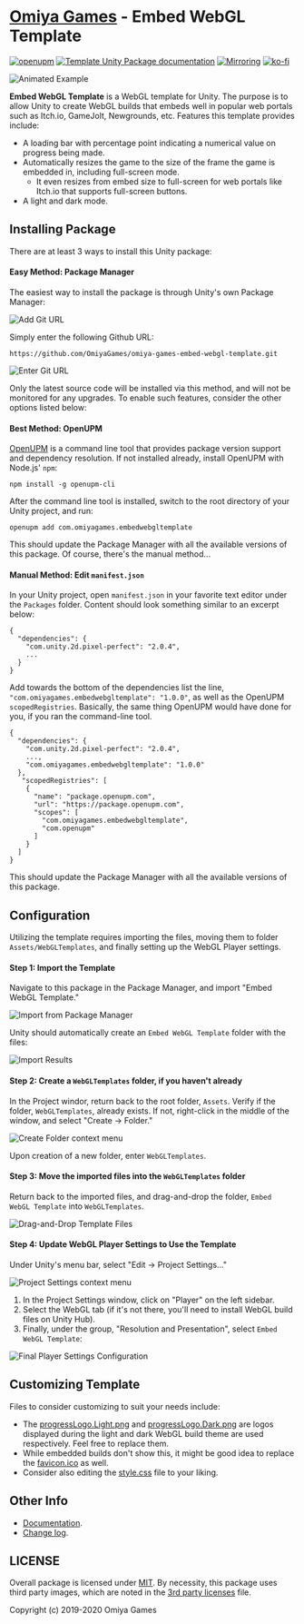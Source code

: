 # [Omiya Games](https://www.omiyagames.com/) - Embed WebGL Template

[![openupm](https://img.shields.io/npm/v/com.omiyagames.embedwebgltemplate?label=openupm&registry_uri=https://package.openupm.com)](https://openupm.com/packages/com.omiyagames.embedwebgltemplate/) [![Template Unity Package documentation](https://github.com/OmiyaGames/omiya-games-embed-webgl-template/workflows/Host%20DocFX%20Documentation/badge.svg)](https://omiyagames.github.io/omiya-games-embed-webgl-template/) [![Mirroring](https://github.com/OmiyaGames/omiya-games-embed-webgl-template/workflows/Mirroring/badge.svg)](https://bitbucket.org/OmiyaGames/omiya-games-embed-webgl-template) [![ko-fi](https://www.ko-fi.com/img/githubbutton_sm.svg)](https://ko-fi.com/I3I51KS8F)

![Animated Example](https://omiyagames.github.io/omiya-games-embed-webgl-template/resources/example.gif)

**Embed WebGL Template** is a WebGL template for Unity.  The purpose is to allow Unity to create WebGL builds that embeds well in popular web portals such as Itch.io, GameJolt, Newgrounds, etc.  Features this template provides include:

- A loading bar with percentage point indicating a numerical value on progress being made.
- Automatically resizes the game to the size of the frame the game is embedded in, including full-screen mode.
    - It even resizes from embed size to full-screen for web portals like Itch.io that supports full-screen buttons.
- A light and dark mode.

## Installing Package

There are at least 3 ways to install this Unity package:

#### Easy Method: Package Manager

The easiest way to install the package is through Unity's own Package Manager:

![Add Git URL](https://omiyagames.github.io/omiya-games-embed-webgl-template/resources/packageManager1.png)

Simply enter the following Github URL:
```
https://github.com/OmiyaGames/omiya-games-embed-webgl-template.git
```

![Enter Git URL](https://omiyagames.github.io/omiya-games-embed-webgl-template/resources/packageManager2.png)

Only the latest source code will be installed via this method, and will not be monitored for any upgrades.  To enable such features, consider the other options listed below:

#### Best Method: OpenUPM

[OpenUPM](https://openupm.com/) is a command line tool that provides package version support and dependency resolution.  If not installed already, install OpenUPM with Node.js' `npm`:
```
npm install -g openupm-cli
```
After the command line tool is installed, switch to the root directory of your Unity project, and run:
```
openupm add com.omiyagames.embedwebgltemplate
```
This should update the Package Manager with all the available versions of this package. Of course, there's the manual method...

#### Manual Method: Edit `manifest.json`

In your Unity project, open `manifest.json` in your favorite text editor under the `Packages` folder. Content should look something similar to an excerpt below:
```
{
  "dependencies": {
    "com.unity.2d.pixel-perfect": "2.0.4",
    ...
  }
}
```
Add towards the bottom of the dependencies list the line, `"com.omiyagames.embedwebgltemplate": "1.0.0"`, as well as the OpenUPM `scopedRegistries`. Basically, the same thing OpenUPM would have done for you, if you ran the command-line tool.
```
{
  "dependencies": {
    "com.unity.2d.pixel-perfect": "2.0.4",
    ...,
    "com.omiyagames.embedwebgltemplate": "1.0.0"
  },
   "scopedRegistries": [
    {
      "name": "package.openupm.com",
      "url": "https://package.openupm.com",
      "scopes": [
        "com.omiyagames.embedwebgltemplate",
        "com.openupm"
      ]
    }
  ]
}
```
This should update the Package Manager with all the available versions of this package.

## Configuration

Utilizing the template requires importing the files, moving them to folder `Assets/WebGLTemplates`, and finally setting up the WebGL Player settings.

#### Step 1: Import the Template

Navigate to this package in the Package Manager, and import "Embed WebGL Template."

![Import from Package Manager](https://omiyagames.github.io/omiya-games-embed-webgl-template/resources/packageManager3.png)

Unity should automatically create an `Embed WebGL Template` folder with the files:

![Import Results](https://omiyagames.github.io/omiya-games-embed-webgl-template/resources/project1.png)

#### Step 2: Create a `WebGLTemplates` folder, if you haven't already

In the Project windor, return back to the root folder, `Assets`. Verify if the folder, `WebGLTemplates`, already exists. If not, right-click in the middle of the window, and select "Create -> Folder."

![Create Folder context menu](https://omiyagames.github.io/omiya-games-embed-webgl-template/resources/project2.png)

Upon creation of a new folder, enter `WebGLTemplates`.

#### Step 3: Move the imported files into the `WebGLTemplates` folder

Return back to the imported files, and drag-and-drop the folder, `Embed WebGL Template` into `WebGLTemplates`.

![Drag-and-Drop Template Files](https://omiyagames.github.io/omiya-games-embed-webgl-template/resources/project3.png)

#### Step 4: Update WebGL Player Settings to Use the Template

Under Unity's menu bar, select "Edit -> Project Settings..."

![Project Settings context menu](https://omiyagames.github.io/omiya-games-embed-webgl-template/resources/settings1.png)

1. In the Project Settings window, click on "Player" on the left sidebar.
2. Select the WebGL tab (if it's not there, you'll need to install WebGL build files on Unity Hub).
3. Finally, under the group, "Resolution and Presentation", select `Embed WebGL Template`:

![Final Player Settings Configuration](https://omiyagames.github.io/omiya-games-embed-webgl-template/resources/settings2.png)

## Customizing Template

Files to consider customizing to suit your needs include:

- The [progressLogo.Light.png](https://github.com/OmiyaGames/omiya-games-embed-webgl-template/tree/master/Samples%7E/UnityTemplate/progressLogo.Light.png) and [progressLogo.Dark.png](https://github.com/OmiyaGames/omiya-games-embed-webgl-template/tree/master/Samples%7E/UnityTemplate/progressLogo.Dark.png) are logos displayed during the light and dark WebGL build theme are used respectively. Feel free to replace them.
- While embedded builds don't show this, it might be good idea to replace the [favicon.ico](https://github.com/OmiyaGames/omiya-games-embed-webgl-template/tree/master/Samples%7E/UnityTemplate/favicon.ico) as well.
- Consider also editing the [style.css](https://github.com/OmiyaGames/omiya-games-embed-webgl-template/tree/master/Samples%7E/UnityTemplate/TemplateData/style.css) file to your liking.

## Other Info

- [Documentation](https://omiyagames.github.io/omiya-games-embed-webgl-template).
- [Change log](https://omiyagames.github.io/omiya-games-embed-webgl-template/manual/changelog.html).

## LICENSE

Overall package is licensed under [MIT](/LICENSE.md). By necessity, this package uses third party images, which are noted in the [3rd party licenses](/THIRD%20PARTY%20NOTICES.md) file.

Copyright (c) 2019-2020 Omiya Games
